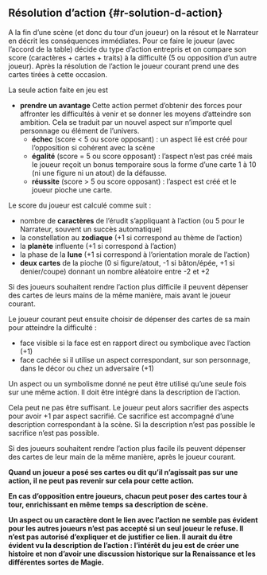 ## Résolution d’action {#r-solution-d-action}

A la fin d’une scène \(et donc du tour d’un joueur\) on la résout et le Narrateur en décrit les conséquences immédiates. Pour ce faire le joueur \(avec l’accord de la table\) décide du type d’action entrepris et on compare son score \(caractères + cartes + traits\) à la difficulté \(5 ou opposition d’un autre joueur\). Après la résolution de l’action le joueur courant prend une des cartes tirées à cette occasion.

La seule action faite en jeu est

* **prendre un avantage** Cette action permet d’obtenir des forces pour affronter les difficultés à venir et se donner les moyens d’atteindre son ambition. Cela se traduit par un nouvel aspect sur n’importe quel personnage ou élément de l’univers.
  * **échec** \(score &lt; 5 ou score opposant\) : un aspect lié est créé pour l’opposition si cohérent avec la scène
  * **égalité** \(score = 5 ou score opposant\) : l’aspect n’est pas créé mais le joueur reçoit un bonus temporaire sous la forme d’une carte 1 à 10 \(ni une figure ni un atout\) de la défausse.
  * **réussite** \(score &gt; 5 ou score opposant\) : l’aspect est créé et le joueur pioche une carte.

Le score du joueur est calculé comme suit :

* nombre de **caractères** de l’érudit s’appliquant à l’action \(ou 5 pour le Narrateur, souvent un succès automatique\)
* la constellation au **zodiaque** \(+1 si correspond au thème de l’action\)
* la **planète** influente \(+1 si correspond à l’action\)
* la phase de la **lune** \(+1 si correspond à l’orientation morale de l’action\)
* **deux cartes** de la pioche \(0 si figure/atout, -1 si bâton/épée, +1 si denier/coupe\) donnant un nombre aléatoire entre -2 et +2

Si des joueurs souhaitent rendre l’action plus difficile il peuvent dépenser des cartes de leurs mains de la même manière, mais avant le joueur courant.

Le joueur courant peut ensuite choisir de dépenser des cartes de sa main pour atteindre la difficulté :

* face visible si la face est en rapport direct ou symbolique avec l’action \(+1\)
* face cachée si il utilise un aspect correspondant, sur son personnage, dans le décor ou chez un adversaire \(+1\)

Un aspect ou un symbolisme donné ne peut être utilisé qu’une seule fois sur une même action. Il doit être intégré dans la description de l’action.

Cela peut ne pas être suffisant. Le joueur peut alors sacrifier des aspects pour avoir +1 par aspect sacrifié. Ce sacrifice est accompagné d’une description correspondant à la scène. Si la description n’est pas possible le sacrifice n’est pas possible.

Si des joueurs souhaitent rendre l’action plus facile ils peuvent dépenser des cartes de leur main de la même manière, après le joueur courant.

**Quand un joueur a posé ses cartes ou dit qu’il n’agissait pas sur une action, il ne peut pas revenir sur cela pour cette action.**

**En cas d’opposition entre joueurs, chacun peut poser des cartes tour à tour, enrichissant en même temps sa description de scène.**

**Un aspect ou un caractère dont le lien avec l’action ne semble pas évident pour les autres joueurs n’est pas accepté si un seul joueur le refuse. Il n’est pas autorisé d’expliquer et de justifier ce lien. Il aurait du être évident vu la description de l’action : l’intérêt du jeu est de créer une histoire et non d’avoir une discussion historique sur la Renaissance et les différentes sortes de Magie.**

